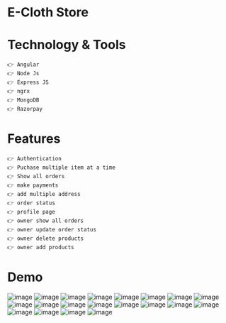 # E-Cloth Store #

# Technology & Tools #
```
👉 Angular
👉 Node Js
👉 Express JS
👉 ngrx
👉 MongoDB
👉 Razorpay
```

# Features #
```
👉 Authentication
👉 Puchase multiple item at a time
👉 Show all orders
👉 make payments
👉 add multiple address
👉 order status
👉 profile page
👉 owner show all orders
👉 owner update order status
👉 owner delete products
👉 owner add products
```

# Demo #
![image](https://github.com/smitjogani/Ecommerce---MEAN-Technology/assets/100015904/6a1d8393-c612-4bde-ad85-3aa652edfc15)
![image](https://github.com/smitjogani/Ecommerce---MEAN-Technology/assets/100015904/d282577c-39e2-4fbf-a559-da8bacb30b0e)
![image](https://github.com/smitjogani/Ecommerce---MEAN-Technology/assets/100015904/435b46dd-2016-4688-a773-e86c1371946e)
![image](https://github.com/smitjogani/Ecommerce---MEAN-Technology/assets/100015904/a42022b1-a789-46b3-8f03-257030db1042)
![image](https://github.com/smitjogani/Ecommerce---MEAN-Technology/assets/100015904/3cd601dc-0f59-44f9-af45-8dfe41b162c0)
![image](https://github.com/smitjogani/Ecommerce---MEAN-Technology/assets/100015904/e1dc0658-47c6-488b-ac2b-23d76dacdfd1)
![image](https://github.com/smitjogani/Ecommerce---MEAN-Technology/assets/100015904/4f11179c-cf52-4311-9c84-500cda1c2310)
![image](https://github.com/smitjogani/Ecommerce---MEAN-Technology/assets/100015904/61b0873e-f098-4f06-ac97-44541a7bbdf3)
![image](https://github.com/smitjogani/Ecommerce---MEAN-Technology/assets/100015904/455a0309-c65c-4351-90a5-7c904a9a139f)
![image](https://github.com/smitjogani/Ecommerce---MEAN-Technology/assets/100015904/10a013dc-e3f6-4ce0-8dad-0afbdd73546f)
![image](https://github.com/smitjogani/Ecommerce---MEAN-Technology/assets/100015904/e3804471-75e8-4c72-a2d5-1bf0ee223611)
![image](https://github.com/smitjogani/Ecommerce---MEAN-Technology/assets/100015904/48697772-1c91-49f8-8de0-4301f13286f4)
![image](https://github.com/smitjogani/Ecommerce---MEAN-Technology/assets/100015904/41afb1bb-4378-41de-b334-f1f5bb8eaf12)
![image](https://github.com/smitjogani/Ecommerce---MEAN-Technology/assets/100015904/eff051dd-c93a-42f7-a931-83fa4fd7a016)
![image](https://github.com/smitjogani/Ecommerce---MEAN-Technology/assets/100015904/51d19678-e890-4f0c-89fb-290fe8f1df48)
![image](https://github.com/smitjogani/Ecommerce---MEAN-Technology/assets/100015904/de97cc12-9e9e-4ae5-8d65-a7d36041f2d6)
![image](https://github.com/smitjogani/Ecommerce---MEAN-Technology/assets/100015904/41ae8c3a-7eba-4542-9271-921553abe2bf)
![image](https://github.com/smitjogani/Ecommerce---MEAN-Technology/assets/100015904/986afddd-43cd-4f21-9405-2d89c25f83e1)
![image](https://github.com/smitjogani/Ecommerce---MEAN-Technology/assets/100015904/01c82079-c65c-4871-94a3-98e02c60d54a)
![image](https://github.com/smitjogani/Ecommerce---MEAN-Technology/assets/100015904/853e3019-3820-43b8-8fca-5716515fe181)

